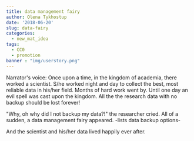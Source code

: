 ```yaml
---
title: data management fairy
author: Olena Tykhostup
date: '2018-06-20'
slug: data-fairy
categories:
  - new_mat_idea
tags:
  - CC0
  - promotion
banner : "img/userstory.png"   
---
```


Narrator's voice: Once upon a time, in the kingdom of academia, there worked a scientist. S/he worked night and day to collect the best, most reliable data in his/her field. Months of hard work went by. Until one day an evil spell was cast upon the kingdom. All the the research data with no backup should be lost forever!

"Why, oh why did I not backup my data?!" the researcher cried.
All of a sudden, a data management fairy appeared. -lists data backup options-

And the scientist and his/her data lived happily ever after.